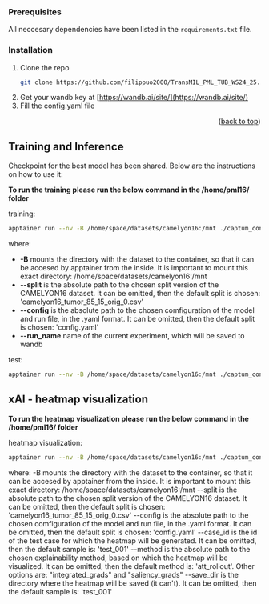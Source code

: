### Prerequisites

All neccesary dependencies have been listed in the ```requirements.txt``` file.

### Installation

1. Clone the repo
   ```sh
   git clone https://github.com/filippuo2000/TransMIL_PML_TUB_WS24_25.git
   ```
2. Get your wandb key at [https://wandb.ai/site/](https://wandb.ai/site/)
3. Fill the config.yaml file
<p align="right">(<a href="#readme-top">back to top</a>)</p>


## Training and Inference
Checkpoint for the best model has been shared. Below are the instructions on how to use it:

**To run the training please run the below command in the /home/pml16/ folder**

training: <br>
```sh
apptainer run --nv -B /home/space/datasets/camelyon16:/mnt ./captum_container.sif python MS3/train.py --split /mnt/splits/camelyon16_tumor_85_15_orig_0.csv --config MS3/CamelyonConfig/config.yaml --run_name full_train_1
```

where:
- **-B** mounts the directory with the dataset to the container, so that it can be accesed by apptainer from the inside. It is important to mount this exact directory: /home/space/datasets/camelyon16:/mnt
- **--split** is the absolute path to the chosen split version of the CAMELYON16 dataset. It can be omitted, then the default split is chosen: 'camelyon16_tumor_85_15_orig_0.csv'
- **--config** is the absolute path to the chosen comfiguration of the model and run file, in the .yaml format. It can be omitted, then the default split is chosen: 'config.yaml'
- **--run_name** name of the current experiment, which will be saved to wandb

test: <br>
```sh
apptainer run --nv -B /home/space/datasets/camelyon16:/mnt ./captum_container.sif python MS3/test.py
```

## xAI - heatmap visualization
**To run the heatmap visualization please run the below command in the /home/pml16/ folder**

heatmap visualization: <br>
```sh
apptainer run --nv -B /home/space/datasets/camelyon16:/mnt ./captum_container.sif python MS3/visualize_heatmap.py --config MS3/CamelyonConfig/config.yaml --case_id test_027 --method att_rollout --save_dir /home/pml16/
```
where:
-B mounts the directory with the dataset to the container, so that it can be accesed by apptainer from the inside. It is important to mount this exact directory: /home/space/datasets/camelyon16:/mnt
--split is the absolute path to the chosen split version of the CAMELYON16 dataset. It can be omitted, then the default split is chosen: 'camelyon16_tumor_85_15_orig_0.csv'
--config is the absolute path to the chosen comfiguration of the model and run file, in the .yaml format. It can be omitted, then the default split is chosen: 'config.yaml'
--case_id is the id of the test case for which the heatmap will be generated. It can be omitted, then the default sample is: 'test_001'
--method is the absolute path to the chosen explainability method, based on which the heatmap will be visualized. It can be omitted, then the default method is: 'att_rollout'. Other options are: "integrated_grads" and "saliency_grads"
--save_dir is the directory where the heatmap will be saved (it can't). It can be omitted, then the default sample is: 'test_001'
